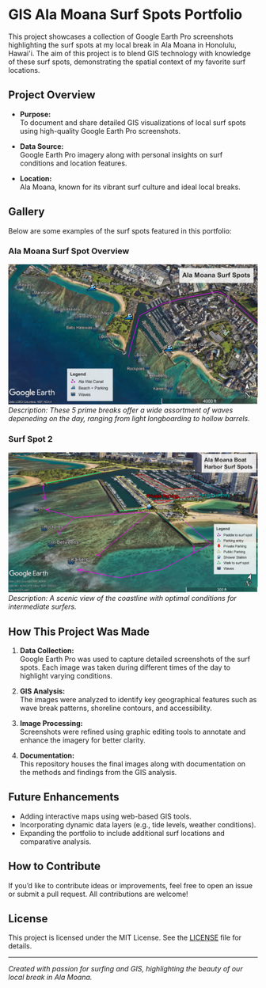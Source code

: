# GIS Ala Moana Surf Spots Portfolio

This project showcases a collection of Google Earth Pro screenshots highlighting the surf spots at my local break in Ala Moana in Honolulu, Hawai'i. The aim of this project is to blend GIS technology with knowledge of these surf spots, demonstrating the spatial context of my favorite surf locations.

## Project Overview

- **Purpose:**  
  To document and share detailed GIS visualizations of local surf spots using high-quality Google Earth Pro screenshots.
  
- **Data Source:**  
  Google Earth Pro imagery along with personal insights on surf conditions and location features.

- **Location:**  
  Ala Moana, known for its vibrant surf culture and ideal local breaks.

## Gallery

Below are some examples of the surf spots featured in this portfolio:

### Ala Moana Surf Spot Overview
![Surf Spot 1](./images/alaMoana.jpg)
*Description: These 5 prime breaks offer a wide assortment of waves depeneding on the day, ranging from light longboarding to hollow barrels.*

### Surf Spot 2
![Surf Spot 2](./images/paddlePaths.jpg)
*Description: A scenic view of the coastline with optimal conditions for intermediate surfers.*

## How This Project Was Made

1. **Data Collection:**  
   Google Earth Pro was used to capture detailed screenshots of the surf spots. Each image was taken during different times of the day to highlight varying conditions.
   
2. **GIS Analysis:**  
   The images were analyzed to identify key geographical features such as wave break patterns, shoreline contours, and accessibility.
   
3. **Image Processing:**  
   Screenshots were refined using graphic editing tools to annotate and enhance the imagery for better clarity.
   
4. **Documentation:**  
   This repository houses the final images along with documentation on the methods and findings from the GIS analysis.

## Future Enhancements

- Adding interactive maps using web-based GIS tools.
- Incorporating dynamic data layers (e.g., tide levels, weather conditions).
- Expanding the portfolio to include additional surf locations and comparative analysis.

## How to Contribute

If you’d like to contribute ideas or improvements, feel free to open an issue or submit a pull request. All contributions are welcome!

## License

This project is licensed under the MIT License. See the [LICENSE](LICENSE) file for details.

---

*Created with passion for surfing and GIS, highlighting the beauty of our local break in Ala Moana.*
